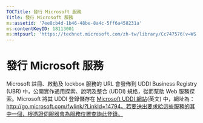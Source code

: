 ```yaml
---
TOCTitle: 發行 Microsoft 服務
Title: 發行 Microsoft 服務
ms:assetid: '7ee8cb4d-1b46-48be-8a4c-5ff6a458231a'
ms:contentKeyID: 18113001
ms:mtpsurl: 'https://technet.microsoft.com/zh-tw/library/Cc747576(v=WS.10)'
---
```


發行 Microsoft 服務
===================

Microsoft 註冊、啟動及 lockbox 服務的 URL 會發佈到 UDDI Business Registry (UBR) 中，公開實作通用探索、說明及整合 (UDDI) 規格，從而幫助 Web 服務探索。Microsoft 將其 UDDI 登錄儲存在 [Microsoft UDDI 網站](http://go.microsoft.com/fwlink/?linkid=14794)(英文) 中，網址為：http://go.microsoft.com/fwlink/?LinkId=14794。若要送出要求給這些服務的其中一個，根憑證伺服器會為服務位置查詢此登錄。

